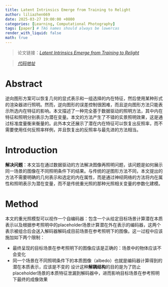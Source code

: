 ```yaml
---
title: Latent Intrinsics Emerge from Training to Relight
author: liliazhen669
date: 2025-03-27 19:00:00 +0800
categories: [Learning, Computational Photography]
tags: [paper] # TAG names should always be lowercas
render_with_liquid: false
math: true
---
```



> 论文链接：*[Latent Intrinsics Emerge from Training to Relight](https://arxiv.org/pdf/2405.21074)*

> *[代码地址](https://github.com/xiao7199/Latent_Intrinsics?tab=readme-ov-file)* 

# Abstract

逆向图形方案可以恢复几何的显式表示和一组选择的内在特征，然后使用某种形式的渲染器进行照明。然而，逆向图形的误差控制很困难，而且逆向图形方法只能表示所选内在特征的影响。本文描述了一种完全基于数据驱动的照明方法，其中内在特征和照明分别表示为潜在变量。本文的方法产生了不错的实景照明效果，这是通过标准度量衡来衡量的。此外本文还展示了潜在内在特征可以恢复出反照率，而不需要使用任何反照率样例，并且恢复出的反照率与最先进的方法相当。

# Introduction

**解决问题**：本文旨在通过数据驱动的方法解决图像再照明问题，该问题是如何展示同一场景的图像在不同照明条件下的结果。与传统的逆图形方法不同，本文提出的方法不需要明确的几何表示和选定的内在属性，而是通过神经网络的方法将内在属性和照明表示为潜在变量，而不是传统重光照的那种光照相关变量的参数化建模。

# Method

本文的重光照模型可以视作一个自编码器：包含一个从给定目标场景计算潜在本质表示以及根据参考照明中的placeholder场景计算潜在外在表示的编码器，这两个表示被组合后会送入解码器解码成目前场景在参考照明下的图像。这一过程中应该施加如下两个限制：
- 最终呈现的目标场景在参考照明下的图像应该是正确的：场景中的物体应该不会变化
- 同一个场景在不同照明条件下的本质图像（albedo）也就是编码器计算得到的潜在本质表示，应该是不变的
设计这种**解耦结构**的目的是为了防止placeholder场景的本质特征泄漏到解码器中，进而影响目标场景在参考照明下最终的成像效果

